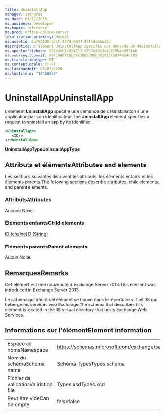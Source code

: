 ```yaml
---
title: UninstallApp
manager: sethgros
ms.date: 09/17/2015
ms.audience: Developer
ms.topic: reference
ms.prod: office-online-server
localization_priority: Normal
ms.assetid: 8a762128-8d5f-4774-8627-49f1dc8ba30d
description: L’élément UninstallApp spécifie une demande de désinstallation d’une application par son identificateur.
ms.openlocfilehash: 822a3cb2c0242111c857e50e3c49379b8ed95fe6
ms.sourcegitcommit: 88ec988f2bb67c1866d06b361615f3674a24e795
ms.translationtype: MT
ms.contentlocale: fr-FR
ms.lasthandoff: 06/03/2020
ms.locfileid: "44458858"
---
```

# <a name="uninstallapp"></a><span data-ttu-id="65fd7-103">UninstallApp</span><span class="sxs-lookup"><span data-stu-id="65fd7-103">UninstallApp</span></span>

<span data-ttu-id="65fd7-104">L’élément **UninstallApp** spécifie une demande de désinstallation d’une application par son identificateur.</span><span class="sxs-lookup"><span data-stu-id="65fd7-104">The **UninstallApp** element specifies a request to uninstall an app by its identifier.</span></span> 
  
```XML
<UninstallApp>
   <ID/>
</UninstallApp>
```

 <span data-ttu-id="65fd7-105">**UninstallAppType**</span><span class="sxs-lookup"><span data-stu-id="65fd7-105">**UninstallAppType**</span></span>
## <a name="attributes-and-elements"></a><span data-ttu-id="65fd7-106">Attributs et éléments</span><span class="sxs-lookup"><span data-stu-id="65fd7-106">Attributes and elements</span></span>

<span data-ttu-id="65fd7-107">Les sections suivantes décrivent les attributs, les éléments enfants et les éléments parents.</span><span class="sxs-lookup"><span data-stu-id="65fd7-107">The following sections describe attributes, child elements, and parent elements.</span></span>
  
### <a name="attributes"></a><span data-ttu-id="65fd7-108">Attributs</span><span class="sxs-lookup"><span data-stu-id="65fd7-108">Attributes</span></span>

<span data-ttu-id="65fd7-109">Aucune.</span><span class="sxs-lookup"><span data-stu-id="65fd7-109">None.</span></span>
  
### <a name="child-elements"></a><span data-ttu-id="65fd7-110">Éléments enfants</span><span class="sxs-lookup"><span data-stu-id="65fd7-110">Child elements</span></span>

[<span data-ttu-id="65fd7-111">ID (chaîne)</span><span class="sxs-lookup"><span data-stu-id="65fd7-111">ID (String)</span></span>](id-string.md)
  
### <a name="parent-elements"></a><span data-ttu-id="65fd7-112">Éléments parents</span><span class="sxs-lookup"><span data-stu-id="65fd7-112">Parent elements</span></span>

<span data-ttu-id="65fd7-113">Aucun.</span><span class="sxs-lookup"><span data-stu-id="65fd7-113">None.</span></span>
  
## <a name="remarks"></a><span data-ttu-id="65fd7-114">Remarques</span><span class="sxs-lookup"><span data-stu-id="65fd7-114">Remarks</span></span>

<span data-ttu-id="65fd7-115">Cet élément est une nouveauté d'Exchange Server 2013.</span><span class="sxs-lookup"><span data-stu-id="65fd7-115">This element was introduced in Exchange Server 2013.</span></span>
  
<span data-ttu-id="65fd7-116">Le schéma qui décrit cet élément se trouve dans le répertoire virtuel IIS qui héberge les services web Exchange.</span><span class="sxs-lookup"><span data-stu-id="65fd7-116">The schema that describes this element is located in the IIS virtual directory that hosts Exchange Web Services.</span></span>
  
## <a name="element-information"></a><span data-ttu-id="65fd7-117">Informations sur l'élément</span><span class="sxs-lookup"><span data-stu-id="65fd7-117">Element information</span></span>

|||
|:-----|:-----|
|<span data-ttu-id="65fd7-118">Espace de noms</span><span class="sxs-lookup"><span data-stu-id="65fd7-118">Namespace</span></span>  <br/> |https://schemas.microsoft.com/exchange/services/2006/types  <br/> |
|<span data-ttu-id="65fd7-119">Nom du schéma</span><span class="sxs-lookup"><span data-stu-id="65fd7-119">Schema name</span></span>  <br/> |<span data-ttu-id="65fd7-120">Schéma Types</span><span class="sxs-lookup"><span data-stu-id="65fd7-120">Types schema</span></span>  <br/> |
|<span data-ttu-id="65fd7-121">Fichier de validation</span><span class="sxs-lookup"><span data-stu-id="65fd7-121">Validation file</span></span>  <br/> |<span data-ttu-id="65fd7-122">Types.xsd</span><span class="sxs-lookup"><span data-stu-id="65fd7-122">Types.xsd</span></span>  <br/> |
|<span data-ttu-id="65fd7-123">Peut être vide</span><span class="sxs-lookup"><span data-stu-id="65fd7-123">Can be empty</span></span>  <br/> |<span data-ttu-id="65fd7-124">false</span><span class="sxs-lookup"><span data-stu-id="65fd7-124">false</span></span>  <br/> |
   


